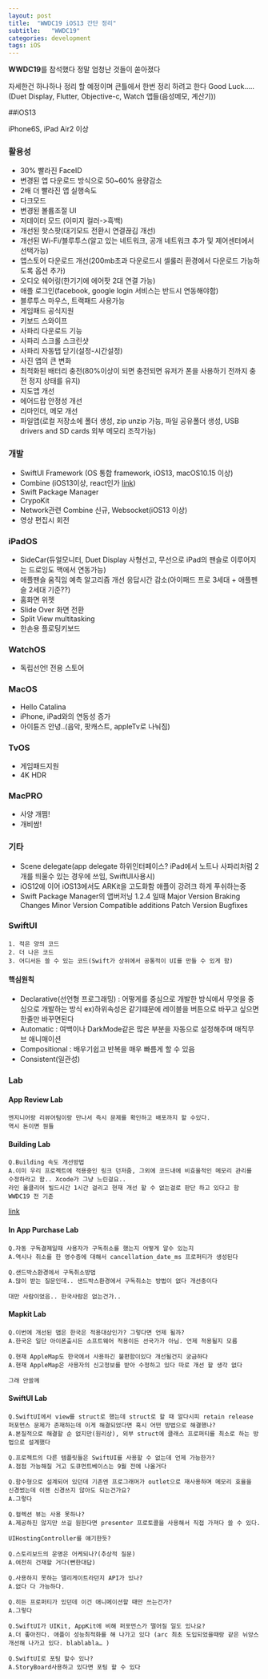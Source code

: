 ```yaml
---
layout: post
title:  "WWDC19 iOS13 간단 정리"
subtitle:   "WWDC19"
categories: development
tags: iOS
---
```


**WWDC19**를 참석했다
정말 엄청난 것들이 쏟아졌다

자세한건 하나하나 정리 할 예정이며 큰틀에서 한번 정리 하려고 한다
Good Luck.....(Duet Display, Flutter, Objective-c, Watch 앱들(음성메모, 계산기))

##iOS13

iPhone6S, iPad Air2 이상

### 활용성
- 30% 빨라진 FaceID
- 변경된 앱 다운로드 방식으로 50~60% 용량감소
- 2배 더 빨라진 앱 실행속도
- 다크모드
- 변경된 볼륨조절 UI
- 저데이터 모드 (이미지 컬러->흑백)
- 개선된 핫스팟(대기모드 전환시 연결끊김 개선)
- 개선된 Wi-Fi/블루투스(알고 있는 네트워크, 공개 네트워크 추가 및 제어센터에서 선택가능)
- 앱스토어 다운로드 개선(200mb초과 다운로드시 셀룰러 환경에서 다운로드 가능하도록 옵션 추가)
- 오디오 쉐어링(한기기에 에어팟 2대 연결 가능)
- 애플 로그인(facebook, google login 서비스는 반드시 연동해야함)
- 블루투스 마우스, 트랙패드 사용가능
- 게임패드 공식지원
- 키보드 스와이프
- 사파리 다운로드 기능
- 사파리 스크롤 스크린샷
- 사파리 자동탭 닫기(설정-시간설정)
- 사진 앱의 큰 변화
- 최적화된 배터리 충전(80%이상이 되면 충전되면 유저가 폰을 사용하기 전까지 충전 정지 상태를 유지)
- 지도앱 개선
- 에어드랍 안정성 개선
- 리마인더, 메모 개선
- 파일앱(로컬 저장소에 폴더 생성, zip unzip 가능, 파일 공유폴더 생성, USB drivers and SD cards 외부 메모리 조작가능) 

### 개발
- SwiftUI Framework (OS 통합 framework, iOS13, macOS10.15 이상)
- Combine (iOS13이상, react인가 [link](https://medium.com/gett-engineering/rxswift-to-apples-combine-cheat-sheet-e9ce32b14c5b))
- Swift Package Manager
- CrypoKit
- Network관련 Combine 신규, Websocket(iOS13 이상)
- 영상 편집시 회전

### iPadOS
- SideCar(듀얼모니터, Duet Display 사형선고, 무선으로 iPad의 팬슬로 이루어지는 드로잉도 맥에서 연동가능)
- 애플팬슬 움직임 예측 알고리즘 개선 응답시간 감소(아이패드 프로 3세대 + 애플펜슬 2세대 기준??)
- 홈화면 위젯
- Slide Over 화면 전환
- Split View multitasking
- 한손용 플로팅키보드

### WatchOS
- 독립선언! 전용 스토어

### MacOS
- Hello Catalina
- iPhone, iPad와의 연동성 증가
- 아이튠즈 안녕..(음악, 팟캐스트, appleTv로 나눠짐)

### TvOS
- 게임패드지원
- 4K HDR

### MacPRO
- 사양 개쩜!
- 개비쌈!

### 기타
- Scene delegate(app delegate 하위인터페이스? iPad에서 노트나 사파리처럼 2개를 띄울수 있는 경우에 쓰임, SwiftUI사용시)
- iOS12에 이어 iOS13에서도 ARKit을 고도화함 애플이 강려크 하게 푸쉬하는중
- Swift Package Manager의 앱버저닝
1.2.4 일때
Major Version Braking Changes
Minor Version Compatible additions
Patch Version Bugfixes

### SwiftUI
  ```
  1. 적은 양의 코드
  2. 더 나은 코드
  3. 어디서든 쓸 수 있는 코드(Swift가 상위에서 공통적이 UI를 만들 수 있게 함)
  ```
#### 핵심원칙
- Declarative(선언형 프로그래밍) : 어떻게를 중심으로 개발한 방식에서 무엇을 중심으로 개발하는 방식 ex)하위속성은 같기떄문에 레이블을 버튼으로 바꾸고 싶으면 한줄만 바꾸면된다
- Automatic : 여백이나 DarkMode같은 많은 부분을 자동으로 설정해주며 매직무브 애니매이션
- Compositional : 배우기쉽고 반복을 매우 빠름게 할 수 있음
- Consistent(일관성)

### Lab

#### App Review Lab

```
엔지니어랑 리뷰어팀이랑 만나서 즉시 문제를 확인하고 배포까지 할 수있다.
역시 돈이면 뭔들
```

#### Building Lab

```
Q.Building 속도 개선방법
A.이미 우리 프로젝트에 적용중인 링크 던저줌, 그외에 코드내에 비효울적인 메모리 관리를 수정하라고 함.. Xcode가 그냥 느린걸요..
라인 올클리어 빌드시간 1시간 걸리고 현재 개선 할 수 없는걸로 판단 하고 있다고 함 WWDC19 전 기준
```
[link](https://medium.com/@joshgare/8-tips-to-speed-up-your-swift-build-and-compile-times-in-xcode-73081e1d84ba)


#### In App Purchase Lab
```
Q.자동 구독결제일때 사용자가 구독취소를 했는지 어떻게 알수 있는지
A.역시나 취소를 한 영수증에 대해서 cancellation_date_ms 프로퍼티가 생성된다

Q.샌드박스환경에서 구독취소방법
A.많이 받는 질문인데.. 샌드박스환경에서 구독취소는 방법이 없다 개선중이다

대만 사람이었음.. 한국사람은 없는건가..
```

#### Mapkit Lab
```
Q.이번에 개선된 맵은 한국은 적용대상인가? 그렇다면 언제 될까?
A.한국은 일단 아이폰출시든 소프트웨어 적용이든 선국가가 아님. 언제 적용될지 모름

Q.현재 AppleMap도 한국에서 사용하긴 불편함이있다 개선될건지 궁금하다
A.현재 AppleMap은 사용자의 신고정보를 받아 수정하고 있다 따로 개선 할 생각 없다

그래 안쓸께
```

#### SwiftUI Lab
```
Q.SwiftUI에서 view를 struct로 했는데 struct로 할 때 알다시피 retain release 퍼포먼스 문제가 존재하는데 이게 해결되었다면 혹시 어떤 방법으로 해결했나?
A.본질적으로 해결할 순 없지만(원리상), 외부 struct에 클래스 프로퍼티를 최소로 하는 방법으로 설계했다

Q.프로젝트의 다른 템플릿들은 SwiftUI를 사용할 수 없는데 언제 가능한가?
A.점점 가능해질 거고 도큐먼트베이스는 9월 전에 나올거다

Q.함수형으로 설계되어 있던데 기존엔 프로그래머가 outlet으로 재사용하며 메모리 효율을 신경썼는데 이젠 신경쓰지 않아도 되는건가요?
A.그렇다

Q.컬렉션 뷰는 사용 못하나?
A.제공하진 않지만 쓰길 원한다면 presenter 프로토콜을 사용해서 직접 가져다 쓸 수 있다.

UIHostingController를 얘기한듯?

Q.스토리보드의 운명은 어케되나?(추상적 질문)
A.여전히 건재할 거다(뻔한대답)

Q.사용하지 못하는 델리게이트라던지 API가 있나?
A.없다 다 가능하다.

Q.히든 프로퍼티가 있던데 이건 애니메이션할 때만 쓰는건가?
A.그렇다

Q.SwiftUI가 UIKit, AppKit에 비해 퍼포먼스가 떨어질 일도 있나요?
A.더 좋아진다. 애플이 성능최적화를 해 나가고 있다 (arc 최초 도입되었을때랑 같은 뉘앙스 개선해 나가고 있다. blablabla… )

Q.SwiftUI로 포팅 할수 있나?
A.StoryBoard사용하고 있다면 포팅 할 수 있다
```
